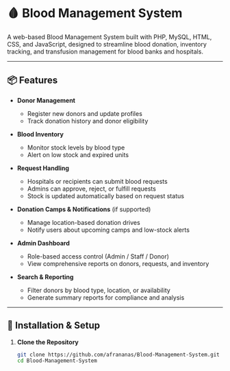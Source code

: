 # 🩸 Blood Management System

A web-based Blood Management System built with PHP, MySQL, HTML, CSS, and JavaScript, designed to streamline blood donation, inventory tracking, and transfusion management for blood banks and hospitals.

---

## 📦 Features

- **Donor Management**  
  - Register new donors and update profiles  
  - Track donation history and donor eligibility

- **Blood Inventory**  
  - Monitor stock levels by blood type  
  - Alert on low stock and expired units

- **Request Handling**  
  - Hospitals or recipients can submit blood requests  
  - Admins can approve, reject, or fulfill requests  
  - Stock is updated automatically based on request status

- **Donation Camps & Notifications** (if supported)  
  - Manage location-based donation drives  
  - Notify users about upcoming camps and low-stock alerts

- **Admin Dashboard**  
  - Role-based access control (Admin / Staff / Donor)  
  - View comprehensive reports on donors, requests, and inventory

- **Search & Reporting**  
  - Filter donors by blood type, location, or availability  
  - Generate summary reports for compliance and analysis

---

## 🚀 Installation & Setup

1. **Clone the Repository**  
   ```bash
   git clone https://github.com/afrananas/Blood-Management-System.git
   cd Blood-Management-System
